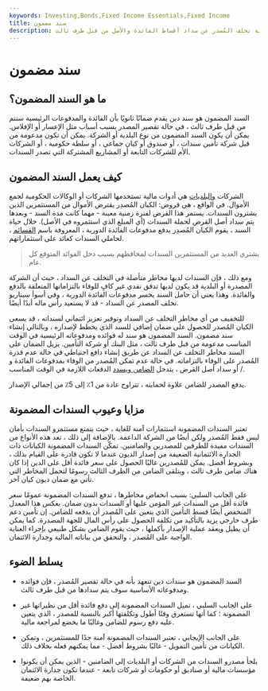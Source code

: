 ```yaml
---
keywords: Investing,Bonds,Fixed Income Essentials,Fixed Income
title: سند مضمون
description: السند المضمون هو سند دين يعد بأنه في حالة تخلف المُصدر عن سداد أقساط الفائدة والأصل من قبل طرف ثالث.
---
```


# سند مضمون
## ما هو السند المضمون؟

السند المضمون هو سند دين يقدم ضمانًا ثانويًا بأن الفائدة والمدفوعات الرئيسية ستتم من قبل طرف ثالث ، في حالة تقصير المصدر بسبب أسباب مثل الإعسار أو الإفلاس. يمكن أن يكون السند المضمون من نوع البلدية أو الشركة. يمكن أن تكون مدعومة من قبل شركة تأمين سندات ، أو صندوق أو كيان جماعي ، أو سلطة حكومية ، أو الشركات الأم للشركات التابعة أو المشاريع المشتركة التي تصدر السندات.

## كيف يعمل السند المضمون

الشركات [والبلديات](/municipalbond) هي أدوات مالية تستخدمها الشركات أو الوكالات الحكومية لجمع الأموال. في الواقع ، هي قروض: الكيان المُصدِر يقترض الأموال من المستثمرين الذين يشترون السندات. يستمر هذا القرض لفترة زمنية معينة - مهما كانت مدة السند - وبعدها يتم سداد أصل القرض لحملة السندات (أي المبلغ الذي استثمروه في الأصل). خلال حياة السند ، يقوم الكيان المُصدِر بدفع مدفوعات الفائدة الدورية ، المعروفة باسم [القسائم](/coupon) ، لحاملي السندات كعائد على استثماراتهم.

> يشتري العديد من المستثمرين السندات لمحافظهم بسبب دخل الفوائد المتوقع كل عام.

>

ومع ذلك ، فإن السندات لديها مخاطر متأصلة في التخلف عن السداد ، حيث أن الشركة المصدرة أو البلدية قد يكون لديها تدفق نقدي غير كافٍ للوفاء بالتزاماتها المتعلقة بالدفع والفائدة. وهذا يعني أن حامل السند يخسر مدفوعات الفائدة الدورية ، وفي أسوأ سيناريو تخلف المصدر عن السداد - قد لا يستعيد رأس ماله أبدًا أيضًا.

للتخفيف من أي مخاطر التخلف عن السداد وتوفير تعزيز ائتماني لسنداته ، قد يسعى الكيان المُصدر للحصول على ضمان إضافي للسند الذي يخطط لإصداره ، وبالتالي إنشاء سند مضمون. السند المضمون هو سند له فوائده ومدفوعاته الرئيسية في الوقت المناسب مدعومة من قبل طرف ثالث ، مثل البنك أو شركة التأمين. يزيل الضمان على السند مخاطر التخلف عن السداد عن طريق إنشاء دافع احتياطي في حالة عدم قدرة المُصدر على الوفاء بالتزاماته. في حالة عدم تمكن المُصدر من الوفاء بمدفوعات الفائدة و / أو سداد أصل القرض ، يتدخل [الضامن ويسدد](/guarantor) الدفعات اللازمة في الوقت المناسب.

يدفع المصدر للضامن علاوة لحمايته ، تتراوح عادة من 1٪ إلى 5٪ من إجمالي الإصدار.

## مزايا وعيوب السندات المضمونة

تعتبر السندات المضمونة استثمارات آمنة للغاية ، حيث يتمتع مستثمرو السندات بأمان ليس فقط المُصدر ولكن أيضًا من الشركة الداعمة. بالإضافة إلى ذلك ، تعد هذه الأنواع من السندات مفيدة للطرفين للمصدرين والضامنين. تمكّن السندات المضمونة الكيانات ذات الجدارة الائتمانية الضعيفة من إصدار الديون عندما لا تكون قادرة على القيام بذلك ، وبشروط أفضل. يمكن للمُصدرين غالبًا الحصول على سعر فائدة أقل على الدين إذا كان هناك ضامن طرف ثالث ، ويتلقى الضامن من الطرف الثالث رسومًا لتحمل المخاطر التي تأتي مع ضمان ديون كيان آخر.

على الجانب السلبي: بسبب انخفاض مخاطرها ، تدفع السندات المضمونة عمومًا سعر فائدة أقل من السندات غير المؤمن عليها أو السندات بدون ضمان. يعكس هذا المعدل المنخفض أيضًا قسط التأمين الذي يتعين على المُصدر أن يدفعه للضامن. إن تأمين دعم طرف خارجي يزيد بالتأكيد من تكلفة الحصول على رأس المال للجهة المصدرة. كما يمكن أن يطيل ويعقد عملية الإصدار بأكملها ، حيث يقوم الضامن بشكل طبيعي بإجراء العناية الواجبة على المُصدر ، والتحقق من بياناته المالية وجدارة الائتمان.

## يسلط الضوء

- السند المضمون هو سندات دين تتعهد بأنه في حالة تقصير المُصدر ، فإن فوائده ومدفوعاته الأساسية سوف يتم سدادها من قبل طرف ثالث.

- على الجانب السلبي ، تميل السندات المضمونة إلى دفع فائدة أقل من نظيراتها غير المضمونة ؛ كما أنها تستغرق وقتًا أطول وتكلفتها أكبر بالنسبة للمصدر ، الذي يتعين عليه دفع رسوم للضامن وغالبًا ما يخضع لمراجعة مالية.

- على الجانب الإيجابي ، تعتبر السندات المضمونة آمنة جدًا للمستثمرين ، وتمكن الكيانات من تأمين التمويل - غالبًا بشروط أفضل - مما يمكنهم فعله بخلاف ذلك.

- يلجأ مصدرو السندات من الشركات أو البلديات إلى الضامنين - الذين يمكن أن يكونوا مؤسسات مالية أو صناديق أو حكومات أو شركات تابعة - عندما تكون جدارة الائتمان الخاصة بهم ضعيفة.


